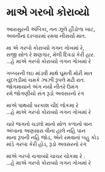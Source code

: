 # માએ ગરબો કોરાવ્યો

આરાસુરની અંબિકા, તન ઝૂલે હીંડોળા ખાટ,  
અવનીના દરબારમાં રમવા નીસર્યા માત.  

મા એ ગરબો કોરાવ્યો ગગન ગોખમાં રે,  
સજી સોળ રે શણગાર, મેલી દિવડાં કેરી હાર.  
...હે માએ ગરબો કોરાવ્યો ગગન ગોખમાં રે  

ગબ્બરની લઇ માંડવી માથે ઘૂમતી મોરી માત  
ચુંદલડીમાં ચમકે ઝાઝી રૂપલે મઢી રાત.  
જોગમાયાને અંગ નર્યો નીતરે ઉમંગ  
રમે જોગણીયો સંગ રૂડો અવસરનો રંગ  

માએ પાથર્યો પરકાશ ચૌદ લોકમા રે  
...હે માએ ગરબો કોરાવ્યો ગગન ગોખમાં રે  

ચારે જગનો ચડલો માનો સોળ કળાનો વાન  
અંબાના અણસારા વીના હાલે નહિ પાન  
માના રૂપની નહિ જોડ, એને રમવાનાં બહુ કોડ  
માંડે ગરબા કેરી હોડ, રૂડો અવસરનો રંગ  

માએ ગરબો ચગાવ્યો ચાચર ચોકમા રે .  
...હે માએ ગરબો કોરાવ્યો ગગન ગોખમાં રે  
